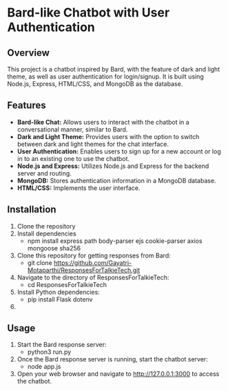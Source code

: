# Bard-like Chatbot with User Authentication

## Overview

This project is a chatbot inspired by Bard, with the feature of dark and light theme, as well as user authentication for login/signup. It is built using Node.js, Express, HTML/CSS, and MongoDB as the database.

## Features

- **Bard-like Chat:** Allows users to interact with the chatbot in a conversational manner, similar to Bard.
- **Dark and Light Theme:** Provides users with the option to switch between dark and light themes for the chat interface.
- **User Authentication:** Enables users to sign up for a new account or log in to an existing one to use the chatbot.
- **Node.js and Express:** Utilizes Node.js and Express for the backend server and routing.
- **MongoDB:** Stores authentication information in a MongoDB database.
- **HTML/CSS:** Implements the user interface.

## Installation
1. Clone the repository
2. Install dependencies
   - npm install express path body-parser ejs cookie-parser axios mongoose sha256
3. Clone this repository for getting responses from Bard:
   - git clone https://github.com/Gayatri-Motaparthi/ResponsesForTalkieTech.git
4. Navigate to the directory of ResponsesForTalkieTech:
   - cd ResponsesForTalkieTech
5. Install Python dependencies:
   - pip install Flask dotenv
6.
  
## Usage
1. Start the Bard response server:
   - python3 run.py
2. Once the Bard response server is running, start the chatbot server:
   - node app.js
3. Open your web browser and navigate to http://127.0.0.1:3000 to access the chatbot.

 
